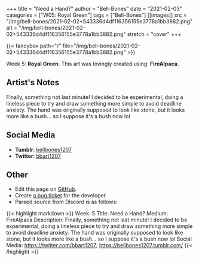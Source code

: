 +++
title =       "Need a Hand?"
author =      "Bell-Bones"
date =        "2021-02-03"
categories =  ["W05: Royal Green"]
tags =        ["Bell-Bones"]
[[images]]
                      src = "/img/bell-bones/2021-02-02+543336d4df116356155e3778a1bb3882.png"
                      alt = "/img/bell-bones/2021-02-02+543336d4df116356155e3778a1bb3882.png"
                      stretch = "cover"
+++


{{< fancybox path="/" file="/img/bell-bones/2021-02-02+543336d4df116356155e3778a1bb3882.png" >}}


Week 5: **Royal Green**. This art was lovingly created using: **FireAlpaca**.

## Artist's Notes

Finally, something not last minute! I decided to be experimental, doing a lineless piece to try and draw something more simple to avoid deadline anxiety. The hand was originally supposed to look like stone, but it looks more like a bush... so I suppose it's a bush now lol

## Social Media

- **Tumblr**: [bellbones1207]()
- **Twitter**: [bbart1207]()


## Other

- Edit this page on [GitHub](https://github.com/teaminkling/web-refresh/edit/main/blog/content/blog/bell-bones-week-5-1fa0.md).
- Create [a bug ticket](https://github.com/teaminkling/web-refresh/issues/new?assignees=&labels=bug&template=problem-report.md&title=) for the developer.
- Parsed source from Discord is as follows:

{{< highlight markdown >}}
Week: 5
Title: Need a Hand?
Medium: FireAlpaca
Description: Finally, something not last minute! I decided to be experimental, doing a lineless piece to try and draw something more simple to avoid deadline anxiety. The hand was originally supposed to look like stone, but it looks more like a bush... so I suppose it's a bush now lol
Social Media: https://twitter.com/bbart1207; https://bellbones1207.tumblr.com/
{{< /highlight >}}